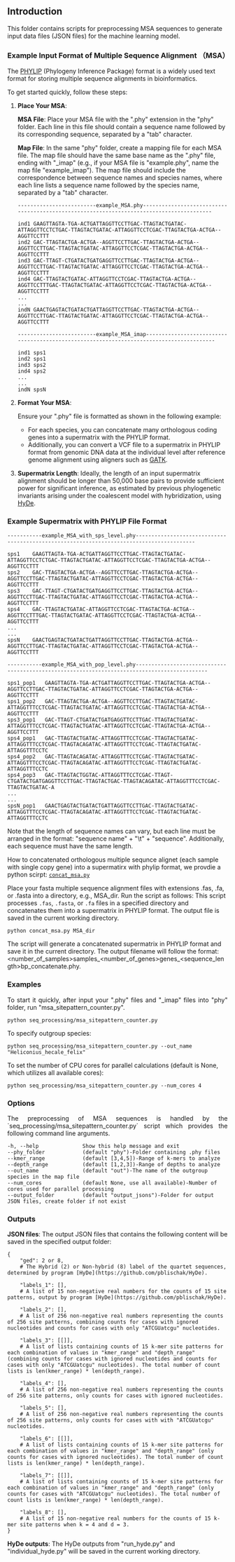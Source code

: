 ## Introduction

This folder contains scripts for preprocessing MSA sequences to generate input data files (JSON files) for the machine learning model.

### Example Input Format of Multiple Sequence Alignment （MSA）

The [PHYLIP](https://www.phylo.org/index.php/help/phylip) (Phylogeny Inference Package) format is a widely used text format for storing multiple sequence alignments in bioinformatics.

To get started quickly, follow these steps:

1. **Place Your MSA**:
   
   **MSA File**: Place your MSA file with the ".phy" extension in the "phy" folder. Each line in this file should contain a sequence name followed by its corresponding sequence, separated by a "tab" character.

   **Map File**: In the same "phy" folder, create a mapping file for each MSA file. The map file should have the same base name as the ".phy" file, ending with "_imap" (e.g., if your MSA file is "example.phy", name the map file "example_imap"). The map file should include the correspondence between sequence names and species names, where each line lists a sequence name followed by the species name, separated by a "tab" character.
   ```
   -------------------------example_MSA.phy-----------------------------------------------------------------------------------------

   ind1 GAAGTTAGTA-TGA-ACTGATTAGGTTCCTTGAC-TTAGTACTGATAC-ATTAGGTTCCTCTGAC-TTAGTACTGATAC-ATTAGGTTCCTCGAC-TTAGTACTGA-ACTGA--AGGTTCCTTT
   ind2 GAC-TTAGTACTGA-ACTGA--AGGTTCCTTGAC-TTAGTACTGA-ACTGA--AGGTTCCTTGAC-TTAGTACTGATAC-ATTAGGTTCCTCGAC-TTAGTACTGA-ACTGA--AGGTTCCTTT
   ind3 GAC-TTAGT-CTGATACTGATGAGGTTCCTTGAC-TTAGTACTGA-ACTGA--AGGTTCCTTGAC-TTAGTACTGATAC-ATTAGGTTCCTCGAC-TTAGTACTGA-ACTGA--AGGTTCCTTT
   ind4 GAC-TTAGTACTGATAC-ATTAGGTTCCTCGAC-TTAGTACTGA-ACTGA--AGGTTCCTTTGAC-TTAGTACTGATAC-ATTAGGTTCCTCGAC-TTAGTACTGA-ACTGA--AGGTTCCTTT
   ...
   ...
   indN GAACTGAGTACTGATACTGATTAGGTTCCTTGAC-TTAGTACTGA-ACTGA--AGGTTCCTTGAC-TTAGTACTGATAC-ATTAGGTTCCTCGAC-TTAGTACTGA-ACTGA--AGGTTCCTTT
   ```
   ```
   -------------------------example_MSA_imap-----------------------------------------------------------------------------------------

   ind1 sps1
   ind2 sps1
   ind3 sps2
   ind4 sps2
   ...
   ...
   indN spsN
   ```

2. **Format Your MSA**:

   Ensure your ".phy" file is formatted as shown in the following example:

   - For each species, you can concatenate many orthologous coding genes into a supermatrix with the PHYLIP format.
   - Additionally, you can convert a VCF file to a supermatrix in PHYLIP format from genomic DNA data at the individual level after reference genome alignment using aligners such as [GATK](https://gatk.broadinstitute.org/hc/en-us).

3. **Supermatrix Length**:
   Ideally, the length of an input supermatrix alignment should be longer than 50,000 base pairs to provide sufficient power for significant inference, as estimated by previous phylogenetic invariants arising under the coalescent model with hybridization, using [HyDe](https://github.com/pblischak/HyDe).

### Example Supermatrix with PHYLIP File Format
```
-----------example_MSA_with_sps_level.phy-----------------------------------------------------------------------------------------

sps1	GAAGTTAGTA-TGA-ACTGATTAGGTTCCTTGAC-TTAGTACTGATAC-ATTAGGTTCCTCTGAC-TTAGTACTGATAC-ATTAGGTTCCTCGAC-TTAGTACTGA-ACTGA--AGGTTCCTTT
sps2	GAC-TTAGTACTGA-ACTGA--AGGTTCCTTGAC-TTAGTACTGA-ACTGA--AGGTTCCTTGAC-TTAGTACTGATAC-ATTAGGTTCCTCGAC-TTAGTACTGA-ACTGA--AGGTTCCTTT
sps3	GAC-TTAGT-CTGATACTGATGAGGTTCCTTGAC-TTAGTACTGA-ACTGA--AGGTTCCTTGAC-TTAGTACTGATAC-ATTAGGTTCCTCGAC-TTAGTACTGA-ACTGA--AGGTTCCTTT
sps4	GAC-TTAGTACTGATAC-ATTAGGTTCCTCGAC-TTAGTACTGA-ACTGA--AGGTTCCTTTGAC-TTAGTACTGATAC-ATTAGGTTCCTCGAC-TTAGTACTGA-ACTGA--AGGTTCCTTT
...
...
spsN	GAACTGAGTACTGATACTGATTAGGTTCCTTGAC-TTAGTACTGA-ACTGA--AGGTTCCTTGAC-TTAGTACTGATAC-ATTAGGTTCCTCGAC-TTAGTACTGA-ACTGA--AGGTTCCTTT
```
```
-----------example_MSA_with_pop_level.phy---------------------------------------------------------------------------------------------

sps1_pop1	GAAGTTAGTA-TGA-ACTGATTAGGTTCCTTGAC-TTAGTACTGA-ACTGA--AGGTTCCTTGAC-TTAGTACTGATAC-ATTAGGTTCCTCGAC-TTAGTACTGA-ACTGA--AGGTTCCTTT
sps1_pop2	GAC-TTAGTACTGA-ACTGA--AGGTTCCTTGAC-TTAGTACTGATAC-ATTAGGTTTCCTCGAC-TTAGTACTGATAC-ATTAGGTTCCTCGAC-TTAGTACTGA-ACTGA--AGGTTCCTTT
sps3_pop1	GAC-TTAGT-CTGATACTGATGAGGTTCCTTGAC-TTAGTACTGATAC-ATTAGGTTTCCTCGAC-TTAGTACTGATAC-ATTAGGTTCCTCGAC-TTAGTACTGA-ACTGA--AGGTTCCTTT
sps4_pop1	GAC-TTAGTACTGATAC-ATTAGGTTTCCTCGAC-TTAGTACTGATAC-ATTAGGTTTCCTCGAC-TTAGTACAGATAC-ATTAGGTTTCCTCGAC-TTAGTACTGATAC-ATTAGGTTTCCTC
sps4_pop2	GAC-TTAGTACAGATAC-ATTAGGTTTCCTCGAC-TTAGTACTGATAC-ATTAGGTTTCCTCGAC-TTAGTACAGATAC-ATTAGGTTTCCTCGAC-TTAGTACTGATAC-ATTAGGTTTCCTC
sps4_pop3	GAC-TTAGTACTGGTAC-ATTAGGTTTCCTCGAC-TTAGT-CTGATACTGATGAGGTTCCTTGAC-TTAGTACTGAC-TTAGTACAGATAC-ATTAGGTTTCCTCGAC-TTAGTACTGATAC-A
...
...
spsN_pop1	GAACTGAGTACTGATACTGATTAGGTTCCTTGAC-TTAGTACTGATAC-ATTAGGTTTCCTCGAC-TTAGTACAGATAC-ATTAGGTTTCCTCGAC-TTAGTACTGATAC-ATTAGGTTTCCTC

```
Note that the length of sequence names can vary, but each line must be arranged in the format: "sequence name" + "\t" + "sequence". Additionally, each sequence must have the same length.

How to concatenated orthologous multiple sequnce alignet (each sample with single copy gene) into a supermatirx with phylip format, we provdie a python scirpt:  [``concat_msa.py``](https://github.com/YiyongZhao/Hybrid_Tracer-GNN/blob/main/concat_msa.py)

Place your fasta multiple sequence alignment files with extensions .fas, .fa, or .fasta into a directory, e.g., MSA_dir. Run the script as follows:
This script processes `.fas`, `.fasta`, or `.fa` files in a specified directory and concatenates them into a supermatrix in PHYLIP format. The output file is saved in the current working directory.

```
python concat_msa.py MSA_dir
```
The script will generate a concatenated supermatrix in PHYLIP format and save it in the current directory. The output filename will follow the format: <number_of_samples>samples_<number_of_genes>genes_<sequence_length>bp_concatenate.phy.


### Examples
<p align="justify">
To start it quickly, after input your ".phy" files and "_imap" files into "phy" folder, run "msa_sitepattern_counter.py".

```
python seq_processing/msa_sitepattern_counter.py
```
To specify outgroup species:
```
python seq_processing/msa_sitepattern_counter.py --out_name "Heliconius_hecale_felix"
```
To set the number of CPU cores for parallel calculations (default is None, which utilizes all available cores):
```
python seq_processing/msa_sitepattern_counter.py --num_cores 4
```

### Options
<p align="justify">
The preprocessing of MSA sequences is handled by the `seq_processing/msa_sitepattern_counter.py` script which provides the following command line arguments.</p>

```
-h, --help              Show this help message and exit
--phy_folder            (default "phy")-Folder containing .phy files
--kmer_range            (default [3,4,5])-Range of k-mers to analyze
--depth_range           (default [1,2,3])-Range of depths to analyze
--out_name              (default "out")-The name of the outgroup species in the map file
--num_cores             (default None, use all available)-Number of cores used for parallel processing
--output_folder         (default "output_jsons")-Folder for output JSON files, create folder if not exist
```

### Outputs
**JSON files**: The output JSON files that contains the following content will be saved in the specified output folder:
```
{
    "ged": 2 or 8, 
    # The Hybrid (2) or Non-hybrid (8) label of the quartet sequences, determined by program [HyDe](https://github.com/pblischak/HyDe).

    "labels_1": [], 
    # A list of 15 non-negative real numbers for the counts of 15 site patterns, output by program [HyDe](https://github.com/pblischak/HyDe).

    "labels_2": [], 
    # A list of 256 non-negative real numbers representing the counts of 256 site patterns, combining counts for cases with ignored nucleotides and counts for cases with only "ATCGUatcgu" nucleotides.

    "labels_3": [[]], 
    # A list of lists containing counts of 15 k-mer site patterns for each combination of values in "kmer_range" and "depth_range" (combining counts for cases with ignored nucleotides and counts for cases with only "ATCGUatcgu" nucleotides). The total number of count lists is len(kmer_range) * len(depth_range).

    "labels_4": [], 
    # A list of 256 non-negative real numbers representing the counts of 256 site patterns, only counts for cases with ignored nucleotides.

    "labels_5": [], 
    # A list of 256 non-negative real numbers representing the counts of 256 site patterns, only counts for cases with with "ATCGUatcgu" nucleotides.

    "labels_6": [[]], 
    # A list of lists containing counts of 15 k-mer site patterns for each combination of values in "kmer_range" and "depth_range" (only counts for cases with ignored nucleotides). The total number of count lists is len(kmer_range) * len(depth_range).

    "labels_7": [[]], 
    # A list of lists containing counts of 15 k-mer site patterns for each combination of values in "kmer_range" and "depth_range" (only counts for cases with "ATCGUatcgu" nucleotides). The total number of count lists is len(kmer_range) * len(depth_range).

    "labels_8": [],
    # A list of 15 non-negative real numbers for the counts of 15 k-mer site patterns when k = 4 and d = 3.
}
```
**HyDe outputs**: The HyDe outputs from "run_hyde.py" and "individual_hyde.py" will be saved in the current working directory.